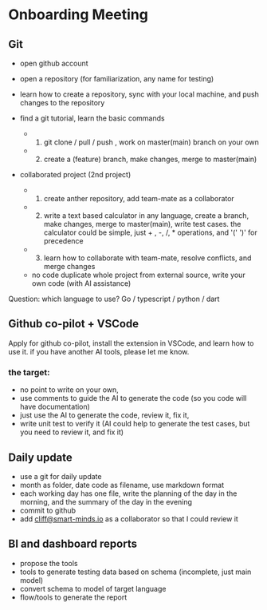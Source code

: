 # Onboarding Meeting



## Git

- open github account
- open a repository (for familiarization, any name for testing)
- learn how to create a repository, sync with your local machine, and push changes to the repository
- find a git tutorial, learn the basic commands
  - 1. git clone / pull / push , work on master(main) branch on your own
  - 2. create a (feature) branch, make changes, merge to master(main)


- collaborated project (2nd project)
  - 1. create anther repository, add team-mate as a collaborator
  - 2. write a text based calculator in any language, create a branch, make changes, merge to master(main), write test cases. the calculator could be simple, just + , -, /, * operations, and '(' ')' for precedence
  - 3. learn how to collaborate with team-mate, resolve conflicts, and merge changes
  - no code duplicate whole project from external source, write your own code (with AI assistance)
    

Question: which language to use? 
Go / typescript / python / dart



## Github co-pilot + VSCode
Apply for github co-pilot, install the extension in VSCode, and learn how to use it.
if you have another AI tools, please let me know.

### the target: 
- no point to write on your own, 
- use comments to guide the AI to generate the code (so you code will have documentation)
- just use the AI to generate the code, review it, fix it,  
- write unit test to verify it (AI could help to generate the test cases, but you need to review it, and fix it)

## Daily update
- use a git for daily update
- month as folder, date code as filename, use markdown format
- each working day has one file, write the planning of the day in the morning, and the summary of the day in the evening
- commit to github
- add cliff@smart-minds.io as a collaborator so that I could review it

## BI and dashboard reports
- propose the tools
- tools to generate testing data based on schema (incomplete, just main model)
- convert schema to model of target language
- flow/tools to generate the report